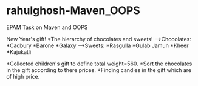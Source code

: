 # rahulghosh-Maven_OOPS
EPAM Task on Maven and OOPS

New Year's gift!
*The hierarchy of chocolates and sweets!
-->Chocolates:
    *Cadbury
    *Barone
    *Galaxy
-->Sweets:
  *Rasgulla
  *Gulab Jamun
  *Kheer
  *Kajukatli

*Collected children's gift to define total weight=560.
*Sort the chocolates in the gift according to there prices.
*Finding candies in the gift which are of high price.
 

